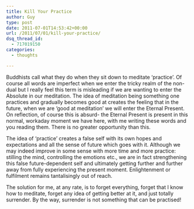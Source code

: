 ```yaml
---
title: Kill Your Practice
author: Guy
type: post
date: 2011-07-01T14:53:42+00:00
url: /2011/07/01/kill-your-practice/
dsq_thread_id:
  - 717019150
categories:
  - thoughts

---
```

Buddhists call what they do when they sit down to meditate &#8216;practice&#8217;. Of course all words are imperfect when we enter the tricky realm of the non-dual but I really feel this term is misleading if we are wanting to enter the Absolute in our meditation. The idea of meditation being something one practices and gradually becomes good at creates the feeling that in the future, when we are &#8216;good at meditation&#8217; we will enter the Eternal Present. On reflection, of course this is absurd- the Eternal Present is present in this normal, workaday moment we have here, with me writing these words and you reading them. There is no greater opportunity than this.

The idea of &#8216;practice&#8217; creates a false self with its own hopes and expectations and all the sense of future which goes with it. Although we may indeed improve in some sense with more time and more practice: stilling the mind, controlling the emotions etc., we are in fact strengthening this false future-dependent self and ultimately getting further and further away from fully experiencing the present moment. Enlightenment or fulfilment remains tantalisingly out of reach.

The solution for me, at any rate, is to forget everything, forget that I know how to meditate, forget any idea of getting better at it, and just totally surrender. By the way, surrender is not something that can be practised!